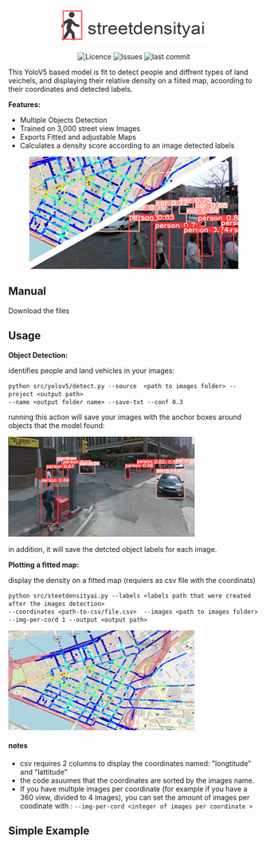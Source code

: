 

<p align="center">
<img alt="Street Density ai" src="assets/test.png" width="300">
</p>

<p align="center">
<img alt="Licence" src=https://img.shields.io/github/license/lironbdolah/streetdensityai>
 <img alt="Issues" src=https://img.shields.io/github/issues/lironbdolah/streetdensityai>
 <img alt="last commit" src=https://img.shields.io/github/last-commit/lironbdolah/streetdensityai>

</p>

This YoloV5 based model is fit to detect people and diffrent types of land veichels,
and displaying their relative density on a fiited map, acoording to their coordinates and detected labels. 

**Features:**

- Multiple Objects Detection
- Trained on 3,000 street view Images
- Exports Fitted and adjustable Maps
- Calculates a density score according to an image detected labels 


<p align="center">
  <img src="assets/streetdensityai.png" />
</p>


## Manual

Download the files 

## Usage

****Object Detection:**** 

identifies people and land vehicles in your images:

```shell
python src/yolov5/detect.py --source  <path to images folder> --project <output path>
--name <output folder name> --save-txt --conf 0.3
```
running this action will save your images with the anchor boxes around objects that the model found:

<img src="assets/step1.png" />

in addition, it will save the detcted object labels for each image.



 ****Plotting a fitted map:****
 
 display the density on a fitted map (requiers as csv file with the coordinats)
 
```shell
python src/steetdensityai.py --labels <labels path that were created after the images detection>
--coordinates <path-to-csv/file.csv>  --images <path to images folder>
--img-per-cord 1 --output <output path>
```
<img src="assets/step2.png" />

#### notes
- csv requires 2 columns to display the coordinates named: "longtitude" and "lattitude"
- the code asuumes that the coordinates are sorted by the images name.
- If you have multiple images per coordinate (for example if you have a 360 view, divided to 4 images), you can set the amount of images per coodinate with : ```--img-per-cord <integer of images per coordinate > ```

 
## Simple Example
